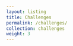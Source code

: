 ```yaml
---
layout: listing
title: Challenges
permalink: /challenges/
collection: challenges
weight: 3
---
```


<!--

Global arguments:
	layout:
		The template drawing the page.
	title:
		The page title and link name in the navigation.
	permalink:
		The url for the page.

Layout arguments:
	collection:
		The content will be populated by posts in this collection.
-->
